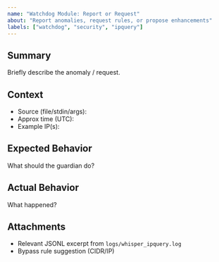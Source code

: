 ```yaml
---
name: "Watchdog Module: Report or Request"
about: "Report anomalies, request rules, or propose enhancements"
labels: ["watchdog", "security", "ipquery"]
---
```


## Summary
Briefly describe the anomaly / request.

## Context
- Source (file/stdin/args):
- Approx time (UTC):
- Example IP(s):

## Expected Behavior
What should the guardian do?

## Actual Behavior
What happened?

## Attachments
- Relevant JSONL excerpt from `logs/whisper_ipquery.log`
- Bypass rule suggestion (CIDR/IP)
